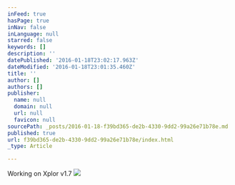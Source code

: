 ```yaml
---
inFeed: true
hasPage: true
inNav: false
inLanguage: null
starred: false
keywords: []
description: ''
datePublished: '2016-01-18T23:02:17.963Z'
dateModified: '2016-01-18T23:01:35.460Z'
title: ''
author: []
authors: []
publisher:
  name: null
  domain: null
  url: null
  favicon: null
sourcePath: _posts/2016-01-18-f39bd365-de2b-4330-9dd2-99a26e71b78e.md
published: true
url: f39bd365-de2b-4330-9dd2-99a26e71b78e/index.html
_type: Article

---
```

Working on Xplor v1.7
![](https://the-grid-user-content.s3-us-west-2.amazonaws.com/b098b5a0-c110-442d-9d40-e047e5fd52fc.png)